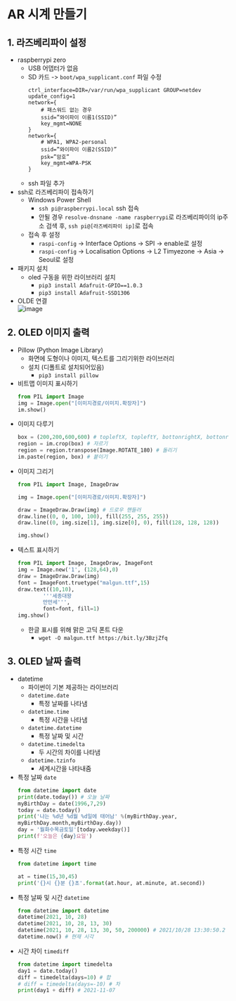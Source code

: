 # AR 시계 만들기
## 1. 라즈베리파이 설정
* raspberrypi zero
  * USB 어뎁터가 없음
  * SD 카드 -> `boot/wpa_supplicant.conf` 파일 수정
    ```
    ctrl_interface=DIR=/var/run/wpa_supplicant GROUP=netdev
    update_config=1
    network={
        # 패스워드 없는 경우
        ssid=”와이파이 이름1(SSID)”
        key_mgmt=NONE
    }
    network={
        # WPA1, WPA2-personal
        ssid=”와이파이 이름2(SSID)”
        psk=”암호”
        key_mgmt=WPA-PSK
    }
    ```
  * ssh 파일 추가
* ssh로 라즈베리파이 접속하기
  * Windows Power Shell
    * `ssh pi@raspberrypi.local` ssh 접속
    * 안될 경우 `resolve-dnsnane -name raspberrypi`로 라즈베리파이의 ip주소 검색 후, `ssh pi@[라즈베리파이 ip]`로 접속
  * 접속 후 설정
    * `raspi-config` -> Interface Options -> SPI -> enable로 설정
    * `raspi-config` -> Localisation Options -> L2 Timyezone -> Asia -> Seoul로 설정
* 패키지 설치
  * oled 구동을 위한 라이브러리 설치
    * `pip3 install Adafruit-GPIO==1.0.3`
    * `pip3 install Adafruit-SSD1306`
* OLDE 연결  
![image](https://user-images.githubusercontent.com/49888128/139252796-362ddc76-26b2-4e81-9b9b-3a7eccaaacc2.png)
## 2. OLED 이미지 출력 
* Pillow (Python Image Library)
  * 화면에 도형이나 이미지, 텍스트를 그리기위한 라이브러리
  * 설치 (디폴트로 설치되어있음)
    * `pip3 install pillow`
* 비트맵 이미지 표시하기
    ```python
    from PIL import Image
    img = Image.open("[이미지경로/이미지.확장자]")
    im.show()
    ```
* 이미지 다루기
    ```python
    box = (200,200,600,600) # topleftX, topleftY, bottonrightX, bottonrightY
    region = im.crop(box) # 자르기
    region = region.transpose(Image.ROTATE_180) # 돌리기
    im.paste(region, box) # 붙이기
    ```
* 이미지 그리기
    ```python
    from PIL import Image, ImageDraw

    img = Image.open("[이미지경로/이미지.확장자]")

    draw = ImageDraw.Draw(img) # 드로우 핸들러
    draw.line((0, 0, 100, 100), fill(255, 255, 255))
    draw.line((0, img.size[1], img.size[0], 0), fill(128, 128, 128))

    img.show()
    ```
* 텍스트 표시하기
    ```python
    from PIL import Image, ImageDraw, ImageFont
    img = Image.new('1', (128,64),0)
    draw = ImageDraw.Draw(img)
    font = ImageFont.truetype("malgun.ttf",15)
    draw.text((10,10),
            '''세종대왕
            만만세''',
            font=font, fill=1)
    img.show()
    ```
  * 한글 표시를 위해 맑은 고딕 폰트 다운
    * `wget -O malgun.ttf https://bit.ly/3BzjZfq`
## 3. OLED 날짜 출력
* datetime
  * 파이썬이 기본 제공하는 라이브러리
  * `datetime.date`
    * 특정 날짜를 나타냄
  * `datetime.time`
    * 특정 시간을 나타냄
  * `datetime.datetime`
    * 특정 날짜 및 시간
  * `datetime.timedelta`
    * 두 시간의 차이를 나타냄
  * `datetime.tzinfo`
    * 세계시간을 나타내줌
* 특정 날짜 `date`
    ```python
    from datetime import date
    print(date.today()) # 오늘 날짜
    myBirthDay = date(1996,7,29)
    today = date.today()
    print('나는 %d년 %d월 %d일에 태어남' %(myBirthDay.year,
    myBirthDay.month,myBirthDay.day))
    day = '월화수목금토일'[today.weekday()]
    print(f'오늘은 {day}요일')
    ```
* 특정 시간 `time`
    ```python
    from datetime import time

    at = time(15,30,45)
    print('{}시 {}분 {}초'.format(at.hour, at.minute, at.second))
    ```
* 특정 날짜 및 시간 `datetime`
    ```python
    from datetime import datetime
    datetime(2021, 10, 28)
    datetime(2021, 10, 28, 13, 30)
    datetime(2021, 10, 28, 13, 30, 50, 200000) # 2021/10/28 13:30:50.2
    datetime.now() # 현재 시각
    ```
* 시간 차이 `timediff`
    ```python
    from datetime import timedelta
    day1 = date.today()
    diff = timedelta(days=10) # 합
    # diff = timedelta(days=-10) # 차
    print(day1 + diff) # 2021-11-07
    ```
